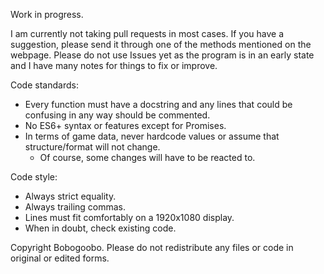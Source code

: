 Work in progress.

I am currently not taking pull requests in most cases.
If you have a suggestion, please send it through one of the methods mentioned on the webpage.
Please do not use Issues yet as the program is in an early state and I have many notes for things to fix or improve.

Code standards:
- Every function must have a docstring and any lines that could be confusing in any way should be commented.
- No ES6+ syntax or features except for Promises.
- In terms of game data, never hardcode values or assume that structure/format will not change.
	- Of course, some changes will have to be reacted to.

Code style:
- Always strict equality.
- Always trailing commas.
- Lines must fit comfortably on a 1920x1080 display.
- When in doubt, check existing code.

Copyright Bobogoobo. Please do not redistribute any files or code in original or edited forms.